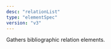 ```yaml
---
desc: "relationList"
type: "elementSpec"
version: "v3"
---
```


Gathers bibliographic relation elements.